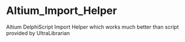 # Altium_Import_Helper
Altium DelphiScript Import Helper which works much better than script provided by UltraLibrarian
